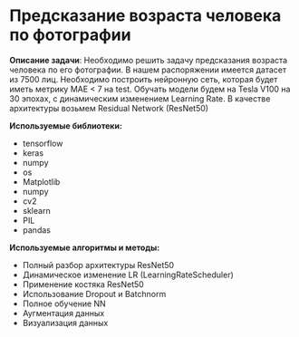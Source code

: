 # Предсказание возраста человека по фотографии


**Описание задачи**: Необходимо решить задачу предсказания возраста человека по его фотографии. В нашем распоряжении имеется датасет из 7500 лиц.
Необходимо построить нейронную сеть, которая будет иметь метрику MAE < 7 на test. Обучать модели будем на Tesla V100 на 30 эпохах, с динамическим изменением Learning Rate.
В качестве архитектуры возьмем Residual Network (ResNet50)


**Используемые библиотеки:**

* tensorflow
* keras
* numpy
* os
* Matplotlib
* numpy
* cv2
* sklearn
* PIL
* pandas

**Используемые алгоритмы и методы:**

* Полный разбор архитектуры ResNet50
* Динамическое изменение LR (LearningRateScheduler)
* Применение костяка ResNet50
* Использование Dropout и Batchnorm
* Полное обучение NN
* Аугментация данных
* Визуализация данных




